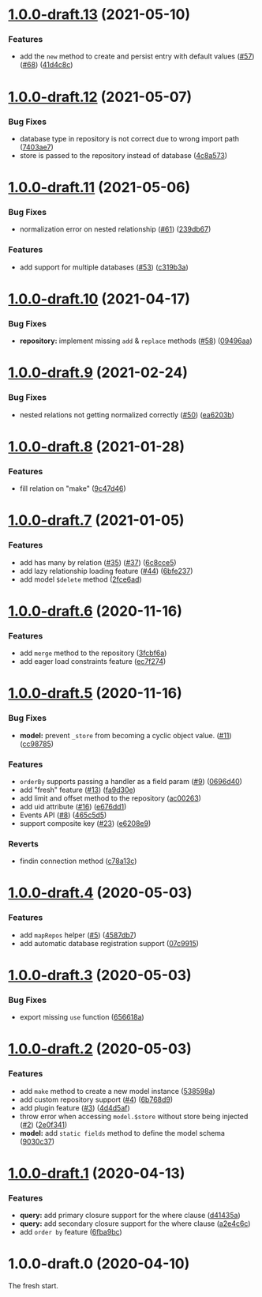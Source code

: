 # [1.0.0-draft.13](https://github.com/vuex-orm/vuex-orm-next/compare/v1.0.0-draft.12...v1.0.0-draft.13) (2021-05-10)

### Features

* add the `new` method to create and persist entry with default values ([#57](https://github.com/vuex-orm/vuex-orm-next/issues/57)) ([#68](https://github.com/vuex-orm/vuex-orm-next/issues/68)) ([41d4c8c](https://github.com/vuex-orm/vuex-orm-next/commit/41d4c8c52091b1c31100f95621a89529dfbcd7a8))

# [1.0.0-draft.12](https://github.com/vuex-orm/vuex-orm-next/compare/v1.0.0-draft.11...v1.0.0-draft.12) (2021-05-07)

### Bug Fixes

* database type in repository is not correct due to wrong import path ([7403ae7](https://github.com/vuex-orm/vuex-orm-next/commit/7403ae70504f8fa1cf3b66317b0e8527b991dbac))
* store is passed to the repository instead of database ([4c8a573](https://github.com/vuex-orm/vuex-orm-next/commit/4c8a5738f7a35367a8d3c3b022bb5da657e39181))

# [1.0.0-draft.11](https://github.com/vuex-orm/vuex-orm-next/compare/v1.0.0-draft.10...v1.0.0-draft.11) (2021-05-06)

### Bug Fixes

* normalization error on nested relationship ([#61](https://github.com/vuex-orm/vuex-orm-next/issues/61)) ([239db67](https://github.com/vuex-orm/vuex-orm-next/commit/239db67c4c750aec447562a55f8eb9ebec34a5cd))

### Features

* add support for multiple databases ([#53](https://github.com/vuex-orm/vuex-orm-next/issues/53)) ([c319b3a](https://github.com/vuex-orm/vuex-orm-next/commit/c319b3a9a84c88c01eb8af426014b70aefe1bc35))

# [1.0.0-draft.10](https://github.com/vuex-orm/vuex-orm-next/compare/v1.0.0-draft.9...v1.0.0-draft.10) (2021-04-17)

### Bug Fixes

* **repository:** implement missing `add` & `replace` methods ([#58](https://github.com/vuex-orm/vuex-orm-next/issues/58)) ([09496aa](https://github.com/vuex-orm/vuex-orm-next/commit/09496aa89c28506fd5d964da44bf607203bc9420))

# [1.0.0-draft.9](https://github.com/vuex-orm/vuex-orm-next/compare/v1.0.0-draft.8...v1.0.0-draft.9) (2021-02-24)

### Bug Fixes

* nested relations not getting normalized correctly ([#50](https://github.com/vuex-orm/vuex-orm-next/issues/50)) ([ea6203b](https://github.com/vuex-orm/vuex-orm-next/commit/ea6203ba0ec907b4e0a1c00fea1b961315d02de2))

# [1.0.0-draft.8](https://github.com/vuex-orm/vuex-orm-next/compare/v1.0.0-draft.7...v1.0.0-draft.8) (2021-01-28)

### Features

* fill relation on "make" ([9c47d46](https://github.com/vuex-orm/vuex-orm-next/commit/9c47d46d0b07d3a04a4f3d42523f026eb5d0cd66))

# [1.0.0-draft.7](https://github.com/vuex-orm/vuex-orm-next/compare/v1.0.0-draft.6...v1.0.0-draft.7) (2021-01-05)

### Features

* add has many by relation ([#35](https://github.com/vuex-orm/vuex-orm-next/issues/35)) ([#37](https://github.com/vuex-orm/vuex-orm-next/issues/37)) ([6c8cce5](https://github.com/vuex-orm/vuex-orm-next/commit/6c8cce5047d626f84bbcb1c4222d00740fd7b214))
* add lazy relationship loading feature ([#44](https://github.com/vuex-orm/vuex-orm-next/issues/44)) ([6bfe237](https://github.com/vuex-orm/vuex-orm-next/commit/6bfe237a56581279c5119dcbfa2a2e576d104240))
* add model `$delete` method ([2fce6ad](https://github.com/vuex-orm/vuex-orm-next/commit/2fce6adee74d1ff4f8fe5ea471c4124c05a9b0e7))

# [1.0.0-draft.6](https://github.com/vuex-orm/vuex-orm-next/compare/v1.0.0-draft.5...v1.0.0-draft.6) (2020-11-16)


### Features

* add `merge` method to the repository ([3fcbf6a](https://github.com/vuex-orm/vuex-orm-next/commit/3fcbf6a40f95fd20182c9ab45ed33545a81ac0b8))
* add eager load constraints feature ([ec7f274](https://github.com/vuex-orm/vuex-orm-next/commit/ec7f2744ab9bea551740bec1a09dd562bca47b90))



# [1.0.0-draft.5](https://github.com/vuex-orm/vuex-orm-next/compare/v1.0.0-draft.4...v1.0.0-draft.5) (2020-11-16)


### Bug Fixes

* **model:** prevent `_store` from becoming a cyclic object value. ([#11](https://github.com/vuex-orm/vuex-orm-next/issues/11)) ([cc98785](https://github.com/vuex-orm/vuex-orm-next/commit/cc9878590903f359b14f7b73bbee753827608623))


### Features

* `orderBy` supports passing a handler as a field param ([#9](https://github.com/vuex-orm/vuex-orm-next/issues/9)) ([0696d40](https://github.com/vuex-orm/vuex-orm-next/commit/0696d40eb6810f5c92cd2441c80907858bf001bf))
* add "fresh" feature ([#13](https://github.com/vuex-orm/vuex-orm-next/issues/13)) ([fa9d30e](https://github.com/vuex-orm/vuex-orm-next/commit/fa9d30e5afc95d792ebb8fef86aebc599fcb3fa4))
* add limit and offset method to the repository ([ac00263](https://github.com/vuex-orm/vuex-orm-next/commit/ac002638a7547ed218c6c7be1f57d4b19508735c))
* add uid attribute ([#16](https://github.com/vuex-orm/vuex-orm-next/issues/16)) ([e676dd1](https://github.com/vuex-orm/vuex-orm-next/commit/e676dd1b18eb8fcd7f6367a862057307489abfe6))
* Events API ([#8](https://github.com/vuex-orm/vuex-orm-next/issues/8)) ([465c5d5](https://github.com/vuex-orm/vuex-orm-next/commit/465c5d5ba306c6bbb526822adb169dfbe97a5829))
* support composite key ([#23](https://github.com/vuex-orm/vuex-orm-next/issues/23)) ([e6208e9](https://github.com/vuex-orm/vuex-orm-next/commit/e6208e90cd968040c495bb186310fa8d7309cfae))


### Reverts

* findin connection method ([c78a13c](https://github.com/vuex-orm/vuex-orm-next/commit/c78a13cb596d0abe4fd0d5459a4c7de74ae646c5))



# [1.0.0-draft.4](https://github.com/vuex-orm/vuex-orm-next/compare/v1.0.0-draft.3...v1.0.0-draft.4) (2020-05-03)


### Features

* add `mapRepos` helper ([#5](https://github.com/vuex-orm/vuex-orm-next/issues/5)) ([4587db7](https://github.com/vuex-orm/vuex-orm-next/commit/4587db7599210d25f077cd2818b038c4982ed892))
* add automatic database registration support ([07c9915](https://github.com/vuex-orm/vuex-orm-next/commit/07c991523d6bf15cf060832ef2bf5297f80a5e68))



# [1.0.0-draft.3](https://github.com/vuex-orm/vuex-orm-next/compare/v1.0.0-draft.2...v1.0.0-draft.3) (2020-05-03)


### Bug Fixes

* export missing `use` function ([656618a](https://github.com/vuex-orm/vuex-orm-next/commit/656618a5e0402141ce85c46d765c3828d45f96a4))



# [1.0.0-draft.2](https://github.com/vuex-orm/vuex-orm-next/compare/v1.0.0-draft.1...v1.0.0-draft.2) (2020-05-03)


### Features

* add `make` method to create a new model instance ([538598a](https://github.com/vuex-orm/vuex-orm-next/commit/538598ad711fd16e71028bad43dd91137963c516))
* add custom repository support ([#4](https://github.com/vuex-orm/vuex-orm-next/issues/4)) ([6b768d9](https://github.com/vuex-orm/vuex-orm-next/commit/6b768d939a19c811ebc40543dc60ce02412b70eb))
* add plugin feature ([#3](https://github.com/vuex-orm/vuex-orm-next/issues/3)) ([4d4d5af](https://github.com/vuex-orm/vuex-orm-next/commit/4d4d5af0e400fa014bebb7f6e6e257d54fa917e1))
* throw error when accessing `model.$store` without store being injected ([#2](https://github.com/vuex-orm/vuex-orm-next/issues/2)) ([2e0f341](https://github.com/vuex-orm/vuex-orm-next/commit/2e0f3417c6d99eac3e8476b5ff417525fb0e96f8))
* **model:** add `static fields` method to define the model schema ([9030c37](https://github.com/vuex-orm/vuex-orm-next/commit/9030c37d0531f46a8fce2a02aecd45dacb20a84e))



# [1.0.0-draft.1](https://github.com/vuex-orm/vuex-orm-next/compare/v1.0.0-draft.0...v1.0.0-draft.1) (2020-04-13)


### Features

* **query:** add primary closure support for the where clause ([d41435a](https://github.com/vuex-orm/vuex-orm-next/commit/d41435a889b7b72d38884f16645702584931056e))
* **query:** add secondary closure support for the where clause ([a2e4c6c](https://github.com/vuex-orm/vuex-orm-next/commit/a2e4c6ca9c2351f37d645ace6bd2352f1f898d16))
* add `order by` feature ([6fba9bc](https://github.com/vuex-orm/vuex-orm-next/commit/6fba9bc6a8d420dd306418a056c5b15380770ed1))



# 1.0.0-draft.0 (2020-04-10)

The fresh start.
